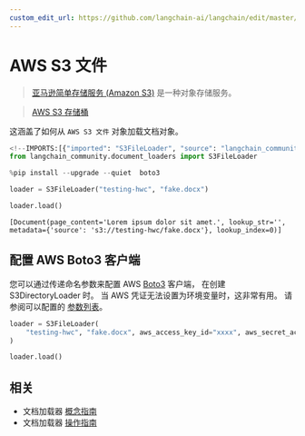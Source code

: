 ```yaml
---
custom_edit_url: https://github.com/langchain-ai/langchain/edit/master/docs/docs/integrations/document_loaders/aws_s3_file.ipynb
---
```

# AWS S3 文件

>[亚马逊简单存储服务 (Amazon S3)](https://docs.aws.amazon.com/AmazonS3/latest/userguide/using-folders.html) 是一种对象存储服务。

>[AWS S3 存储桶](https://docs.aws.amazon.com/AmazonS3/latest/userguide/UsingBucket.html)

这涵盖了如何从 `AWS S3 文件` 对象加载文档对象。


```python
<!--IMPORTS:[{"imported": "S3FileLoader", "source": "langchain_community.document_loaders", "docs": "https://python.langchain.com/api_reference/community/document_loaders/langchain_community.document_loaders.s3_file.S3FileLoader.html", "title": "AWS S3 File"}]-->
from langchain_community.document_loaders import S3FileLoader
```


```python
%pip install --upgrade --quiet  boto3
```


```python
loader = S3FileLoader("testing-hwc", "fake.docx")
```


```python
loader.load()
```



```output
[Document(page_content='Lorem ipsum dolor sit amet.', lookup_str='', metadata={'source': 's3://testing-hwc/fake.docx'}, lookup_index=0)]
```


## 配置 AWS Boto3 客户端
您可以通过传递命名参数来配置 AWS [Boto3](https://boto3.amazonaws.com/v1/documentation/api/latest/index.html) 客户端，
在创建 S3DirectoryLoader 时。
当 AWS 凭证无法设置为环境变量时，这非常有用。
请参阅可以配置的 [参数列表](https://boto3.amazonaws.com/v1/documentation/api/latest/reference/core/session.html#boto3.session.Session)。


```python
loader = S3FileLoader(
    "testing-hwc", "fake.docx", aws_access_key_id="xxxx", aws_secret_access_key="yyyy"
)
```


```python
loader.load()
```


## 相关

- 文档加载器 [概念指南](/docs/concepts/#document-loaders)
- 文档加载器 [操作指南](/docs/how_to/#document-loaders)
